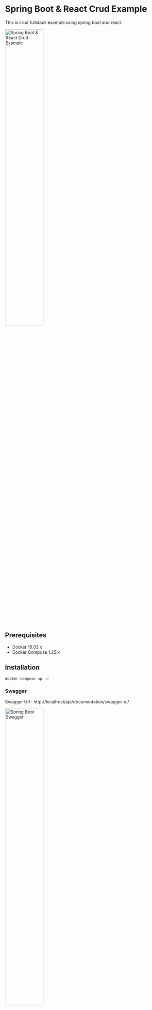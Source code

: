 # Spring Boot & React Crud Example
This is crud fullstack example using spring boot and react.

<img src="https://github.com/susimsek/crud-fullstack/blob/master/images/spring-boot-react-postgesql.png" alt="Spring Boot & React Crud Example" width="50%" height="50%"/> 

## Prerequisites

* Docker 19.03.x
* Docker Compose 1.25.x

## Installation

```sh
docker-compose up -d
```

### Swagger

Swagger Url : http://localhost/api/documentation/swagger-ui/

<img src="https://github.com/susimsek/crud-fullstack/blob/master/images/swagger.png" alt="Spring Boot Swagger" width="50%" height="50%"/>

### App

<img src="https://github.com/susimsek/crud-fullstack/blob/master/images/app.png" alt="Spring Boot React App" width="50%" height="50%"/>

## Used Technologies

### Spring Boot

* Postgresql
* Swagger
* Spring Boot Web
* Spring Boot Jpa
* Spring Boot Actuator
* Model Mapper
* Lombok
* Dev Tools

### React

* Hook
* React Router Dom
* Axios
* Bootstrap
* Http Proxy Middleware